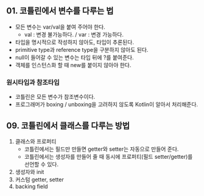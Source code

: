 ## 01. 코틀린에서 변수를 다루는 법
- 모든 변수는 var/val을 붙여 주어야 한다.
    - val : 변경 불가능하다. / var : 변경 가능하다.
- 타입을 명시적으로 작성하지 않아도, 타입이 추론된다.
- primitive type과 reference type을 구분하지 않아도 된다.
- null이 들어갈 수 있는 변수는 타입 뒤에 ?를 붙여준다.
- 객체를 인스턴스화 할 때 new를 붙이지 않아야 한다.

### 원시타입과 참조타입
- 코틀린은 모든 변수가 참조변수이다.
- 프로그래머가 boxing / unboxing을 고려하지 않도록 Kotlin이 알아서 처리해준다.

## 09. 코틀린에서 클래스를 다루는 방법
1. 클래스와 프로퍼티
    - 코틀린에서는 필드만 만들면 getter와 setter는 자동으로 만들어 준다.
    - 코틀린에서는 생성자를 만들어 줄 때 동시에 프로퍼티(필드 setter/getter)를 선언할 수 있다.
2. 생성자와 init
3. 커스텀 getter, setter
4. backing field
